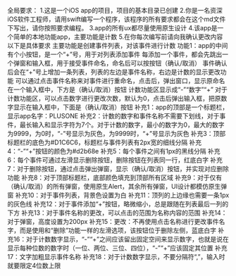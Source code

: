 全局要求：
1.这是一个iOS app的项目，项目的基本目录已创建
2.你是一名资深iOS软件工程师，请用swift编写一个程序，该程序的所有要求都会在这个md文件下写出，请你按照要求编程。
3.app的所有ux都尽量使用原生设计
4.该app是一个简单的本地功能app，主要功能是计数
5.在你每次编写前请向我确认更改内容
以下是具体要求
主要功能是创建事件列表，对该事件进行计数
功能1：app的中间有个小按钮，是一个“+”号，用于对列表添加事件
每添加一个事件，都会先跳出一个弹窗和输入框，用于接受事件命名，命名后可以按按钮（确认/取消）
事件确认后会在“+”号上增加一条列表，列表的左边是事件名称，右边是计数的显示更改功能
可以通过点击事件名称来对事件进行重命名，点击后，弹出窗口，显示原命名在一个输入框中，下方是（确认/取消）按钮
计数功能区显示成“-”“数字”“+”
对于计数功能区，可以点击数字进行更改次数，默认为0，点击后弹出输入框，把原数字显示在输入框中，下面是（确认/取消）按钮
补充1：app的顶部是一个标题栏，显示app名字：PLUSONE
补充2：计数的数字和事件名称不需要下划线，对于事件，最长输入和显示字符为7个。对于计数的数字，最小的数字为0，最大的数字为9999，为0时，“-”号显示为灰色，为9999时，“+”号显示为灰色
补充3：顶部标题栏的底色为#D1C6C6，标题栏与事件列表有2px宽的细线分隔
补充4：“-”“+”按钮的颜色为#d2b68e
补充5：每个事件之间有1px的黑线分隔
补充6：每个事件可通过左滑显示删除按钮，删除按钮在列表同一行，红底白字
补充7：对于删除按钮，通过点击弹出弹窗，显示（确认/取消）按钮，并实现对应删除功能
补充8：对于顶部标题栏，底部颜色填充到顶部所有区域
补充9：对于仅有（确认/取消）的所有弹窗，使用原生Alert，其余所有弹窗，UI设计都模仿原生弹窗
补充10：对于事件列表，背景色设置为白
补充11：顶列的上边缘也需要一条1px的灰色线
补充12：对于事件添加“+”按钮，略微缩小，总是跟随在列表最后一列的下方
补充13：对于事件名称的更改，可以点击的范围为名称内容的范围
补充14：对于弹窗，高度设置为200px
补充15：更改：不再使用点击名称进行更改事件名字，而是使用和“删除”功能一样的左滑选项，该按钮位于删除左侧，蓝底白字
补充16：对于计数数字显示，“-”“+”之间应该留出固定空间来显示数字，也就是说在显示每种位数的数字时（一位、两位、三位、四位），“-”“+”应该固定其位置
补充17：文字加粗显示事件名称
补充18：对于计数数字显示，不要分隔符“,”，输入时就要限定4位数上限